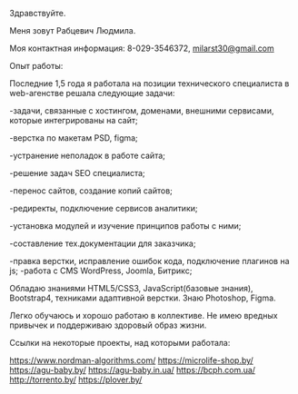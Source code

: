 Здравствуйте.

Меня зовут Рабцевич Людмила.

Моя контактная информация: 8-029-3546372, milarst30@gmail.com

Опыт работы:

Последние 1,5 года я работала на позиции технического специалиста
в web-агенстве решала следующие задачи:

-задачи, связанные с хостингом, доменами, внешними сервисами, которые интегрированы на сайт;

-верстка по макетам PSD, figma;

-устранение неполадок в работе сайта;

-решение задач SEO специалиста;

-перенос сайтов, создание копий сайтов;

-редиректы, подключение сервисов аналитики;

-установка модулей и изучение принципов работы с ними;

-составление тех.документации для заказчика;

-правка верстки, исправление ошибок кода, подключение плагинов на js;
-работа с CMS WordPress, Joomla, Битрикс;

Обладаю знаниями HTML5/CSS3, JavaScript(базовые знания), Bootstrap4, 
техниками адаптивной верстки. Знаю Photoshop, Figma. 

Легко обучаюсь и хорошо работаю в коллективе. Не имею вредных привычек и поддерживаю здоровый образ жизни.

Ссылки на некоторые проекты, над которыми работала:

https://www.nordman-algorithms.com/
https://microlife-shop.by/
https://agu-baby.by/
https://agu-baby.in.ua/
https://bcph.com.ua/
http://torrento.by/
https://plover.by/
